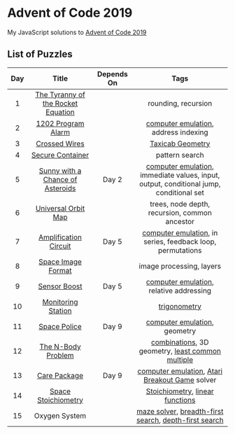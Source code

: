 # Advent of Code 2019

My JavaScript solutions to [Advent of Code 2019](https://adventofcode.com/2019)

## List of Puzzles

| Day |                         Title                         | Depends On |                                                                                                          Tags                                                                                                           |
| :-: | :---------------------------------------------------: | :--------: | :---------------------------------------------------------------------------------------------------------------------------------------------------------------------------------------------------------------------: |
|  1  | [The Tyranny of the Rocket Equation](day01/readme.md) |            |                                                                                                   rounding, recursion                                                                                                   |
|  2  |         [1202 Program Alarm](day02/readme.md)         |            |                                                                     [computer emulation](https://en.wikipedia.org/wiki/Emulator), address indexing                                                                      |
|  3  |           [Crossed Wires](day03/readme.md)            |            |                                                                           [Taxicab Geometry](https://en.wikipedia.org/wiki/Taxicab_geometry)                                                                            |
|  4  |          [Secure Container](day04/readme.md)          |            |                                                                                                     pattern search                                                                                                      |
|  5  |  [Sunny with a Chance of Asteroids](day05/readme.md)  |   Day 2    |                                            [computer emulation](https://en.wikipedia.org/wiki/Emulator), immediate values, input, output, conditional jump, conditional set                                             |
|  6  |        [Universal Orbit Map](day06/readme.md)         |            |                                                                                      trees, node depth, recursion, common ancestor                                                                                      |
|  7  |       [Amplification Circuit](day07/readme.md)        |   Day 5    |                                                          [computer emulation](https://en.wikipedia.org/wiki/Emulator), in series, feedback loop, permutations                                                           |
|  8  |         [Space Image Format](day08/readme.md)         |            |                                                                                                image processing, layers                                                                                                 |
|  9  |            [Sensor Boost](day09/readme.md)            |   Day 5    |                                                                    [computer emulation](https://en.wikipedia.org/wiki/Emulator), relative addressing                                                                    |
| 10  |         [Monitoring Station](day10/readme.md)         |            |                                                                               [trigonometry](https://en.wikipedia.org/wiki/Trigonometry)                                                                                |
| 11  |            [Space Police](day11/readme.md)            |   Day 9    |                                                                         [computer emulation](https://en.wikipedia.org/wiki/Emulator), geometry                                                                          |
| 12  |         [The N-Body Problem](day12/readme.md)         |            |                                  [combinations](https://en.wikipedia.org/wiki/Combination), 3D geometry, [least common multiple](https://en.wikipedia.org/wiki/Least_common_multiple)                                   |
| 13  |            [Care Package](day13/readme.md)            |   Day 9    |                                    [computer emulation](https://en.wikipedia.org/wiki/Emulator), [Atari Breakout Game](<https://en.wikipedia.org/wiki/Breakout_(video_game)>) solver                                    |
| 14  |        [Space Stoichiometry](day14/readme.md)         |            |                                             [Stoichiometry](https://en.wikipedia.org/wiki/Stoichiometry), [linear functions](https://en.wikipedia.org/wiki/Linear_function)                                             |
| 15  |                     Oxygen System                     |            | [maze solver](https://en.wikipedia.org/wiki/Maze_solving_algorithm), [breadth-first search](https://en.wikipedia.org/wiki/Breadth-first_search), [depth-first search](https://en.wikipedia.org/wiki/Depth-first_search) |
